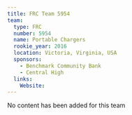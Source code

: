 ```yaml
---
title: FRC Team 5954
team:
  type: FRC
  number: 5954
  name: Portable Chargers
  rookie_year: 2016
  location: Victoria, Virginia, USA
  sponsors:
    - Benchmark Community Bank
    - Central High
  links:
    Website: 
---
```

No content has been added for this team
